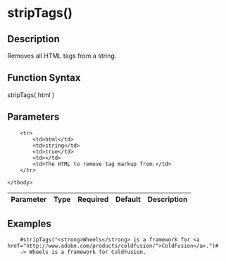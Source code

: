# stripTags()

## Description
Removes all HTML tags from a string.

## Function Syntax
stripTags( html )


## Parameters
<table>
	<thead>
		<tr>
			<th>Parameter</th>
			<th>Type</th>
			<th>Required</th>
			<th>Default</th>
			<th>Description</th>
		</tr>
	</thead>
	<tbody>
		
		<tr>
			<td>html</td>
			<td>string</td>
			<td>true</td>
			<td></td>
			<td>The HTML to remove tag markup from.</td>
		</tr>
		
	</tbody>
</table>


## Examples
	
		#stripTags("<strong>Wheels</strong> is a framework for <a href="http://www.adobe.com/products/coldfusion/">ColdFusion</a>.")#
		-> Wheels is a framework for ColdFusion.
